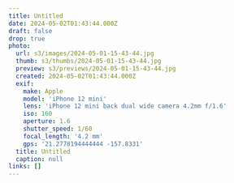 ```yaml
---
title: Untitled
date: 2024-05-02T01:43:44.000Z
draft: false
drop: true
photo:
  url: s3/images/2024-05-01-15-43-44.jpg
  thumb: s3/thumbs/2024-05-01-15-43-44.jpg
  preview: s3/previews/2024-05-01-15-43-44.jpg
  created: 2024-05-02T01:43:44.000Z
  exif:
    make: Apple
    model: 'iPhone 12 mini'
    lens: 'iPhone 12 mini back dual wide camera 4.2mm f/1.6'
    iso: 160
    aperture: 1.6
    shutter_speed: 1/60
    focal_length: '4.2 mm'
    gps: '21.2778194444444 -157.8331'
  title: Untitled
  caption: null
links: []
---
```

